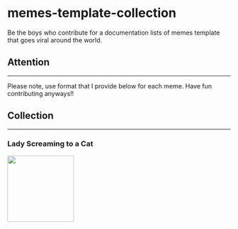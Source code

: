 # memes-template-collection
Be the boys who contribute for a documentation lists of memes template that goes viral around the world.

## Attention
-----------
Please note, use format that I provide below for each meme.
Have fun contributing anyways!!

## Collection
------------
### Lady Screaming to a Cat
<img src="https://knowyourmeme.com/memes/woman-yelling-at-a-cat" width="150px" height="150px">